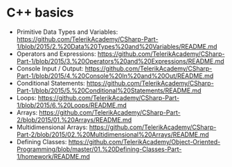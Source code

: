 # C++ basics
  * Primitive Data Types and Variables: https://github.com/TelerikAcademy/CSharp-Part-1/blob/2015/2.%20Data%20Types%20and%20Variables/README.md
  * Operators and Expressions: https://github.com/TelerikAcademy/CSharp-Part-1/blob/2015/3.%20Operators%20and%20Expressions/README.md
  * Console Input / Output: https://github.com/TelerikAcademy/CSharp-Part-1/blob/2015/4.%20Console%20In%20and%20Out/README.md
  * Conditional Statements: https://github.com/TelerikAcademy/CSharp-Part-1/blob/2015/5.%20Conditional%20Statements/README.md
  * Loops: https://github.com/TelerikAcademy/CSharp-Part-1/blob/2015/6.%20Loops/README.md
  * Arrays: https://github.com/TelerikAcademy/CSharp-Part-2/blob/2015/01.%20Arrays/README.md
  * Multidimensional Arrays: https://github.com/TelerikAcademy/CSharp-Part-2/blob/2015/02.%20Multidimensional%20Arrays/README.md
  * Defining Classes: https://github.com/TelerikAcademy/Object-Oriented-Programming/blob/master/01.%20Defining-Classes-Part-1/homework/README.md
